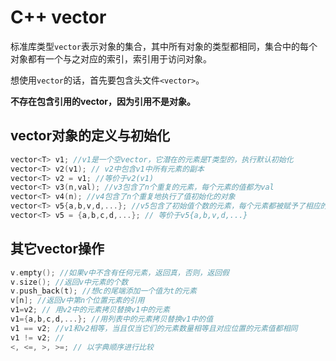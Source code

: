 # C++ vector
标准库类型`vector`表示对象的集合，其中所有对象的类型都相同，集合中的每个对象都有一个与之对应的索引，索引用于访问对象。

想使用`vector`的话，首先要包含头文件`<vector>`。



**不存在包含引用的vector，因为引用不是对象。**



## vector对象的定义与初始化

```c
vector<T> v1; //v1是一个空vector，它潜在的元素是T类型的，执行默认初始化
vector<T> v2(v1); // v2中包含v1中所有元素的副本
vector<T> v2 = v1; //等价于v2(v1)
vector<T> v3(n,val); //v3包含了n个重复的元素，每个元素的值都为val
vector<T> v4(n); //v4包含了n个重复地执行了值初始化的对象
vector<T> v5{a,b,v,d,...}; //v5包含了初始值个数的元素，每个元素都被赋予了相应的初始值
vector<T> v5 = {a,b,c,d,...}; // 等价于v5{a,b,v,d,...}
```

## 其它vector操作

```c
v.empty(); //如果v中不含有任何元素，返回真，否则，返回假
v.size(); //返回v中元素的个数
v.push_back(t); //想c的尾端添加一个值为t的元素
v[n]; //返回v中第n个位置元素的引用
v1=v2; // 用v2中的元素拷贝替换v1中的元素
v1={a,b,c,d,...}; //用列表中的元素拷贝替换v1中的值
v1 == v2; //v1和v2相等，当且仅当它们的元素数量相等且对应位置的元素值都相同
v1 != v2; //
<, <=, >, >=; // 以字典顺序进行比较
```

